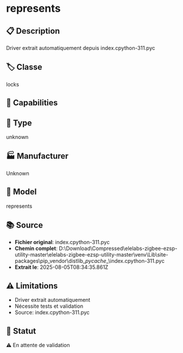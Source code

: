 # represents

## 📋 Description
Driver extrait automatiquement depuis index.cpython-311.pyc

## 🏷️ Classe
locks

## 🔧 Capabilities


## 📡 Type
unknown

## 🏭 Manufacturer
Unknown

## 📱 Model
represents

## 📚 Source
- **Fichier original**: index.cpython-311.pyc
- **Chemin complet**: D:\Download\Compressed\elelabs-zigbee-ezsp-utility-master\elelabs-zigbee-ezsp-utility-master\venv\Lib\site-packages\pip\_vendor\distlib\__pycache__\index.cpython-311.pyc
- **Extrait le**: 2025-08-05T08:34:35.861Z

## ⚠️ Limitations
- Driver extrait automatiquement
- Nécessite tests et validation
- Source: index.cpython-311.pyc

## 🚀 Statut
⚠️ En attente de validation
